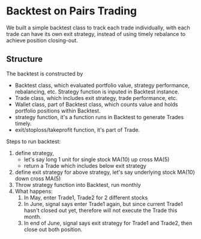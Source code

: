 # Backtest on Pairs Trading

We built a simple backtest class to track each trade individually, with each trade can have its own exit strategy, instead of using timely rebalance to achieve position closing-out.

## Structure

The backtest is constructed by

* Backtest class, which evaluated portfolio value, strategy performance, rebalancing, etc. Strategy function is inputed in Backtest instance.
* Trade class, which includes exit strategy, trade performance, etc.
* Wallet class, part of Backtest class, which counts value and holds portfolio positions within Backtest.
* strategy function, it's a function runs in Backtest to generate Trades timely.
* exit/stoploss/takeprofit function, it's part of Trade.

Steps to run backtest:
1. define strategy, 
   * let's say long 1 unit for single stock MA(10) up cross MA(5)
   * return a Trade which includes below exit strategy
2. define exit strategy for above strategy, let's say underlying stock MA(10) down cross MA(5)
3. Throw strategy function into Backtest, run monthly
4. What happens:
   1. In May, enter Trade1, Trade2 for 2 different stocks
   2. In June, signal says enter Trade1 again, but since current Trade1 hasn't closed out yet, therefore will not execute the Trade this month.
   3. In end of June, signal says exit strategy for Trade1 and Trade2, then close out both position.
